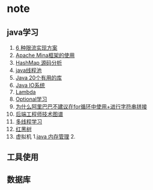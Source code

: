 # note
## java学习
 1. [6 种限流实现方案](https://github.com/lllpla/note/blob/master/java%E5%AD%A6%E4%B9%A0/6%20%E7%A7%8D%E9%99%90%E6%B5%81%E5%AE%9E%E7%8E%B0%E6%96%B9%E6%A1%88.md)
 2. [Apache Mina框架的使用](https://github.com/lllpla/note/blob/master/java%E5%AD%A6%E4%B9%A0/Apache%20Mina%E6%A1%86%E6%9E%B6%E7%9A%84%E4%BD%BF%E7%94%A8.md)
 3. [HashMap 源码分析](https://github.com/lllpla/note/blob/master/java%E5%AD%A6%E4%B9%A0/HashMap%20%E6%BA%90%E7%A0%81%E5%88%86%E6%9E%90.md)
 4. [java线程池](https://github.com/lllpla/note/blob/master/java%E5%AD%A6%E4%B9%A0/JAVA%E7%BA%BF%E7%A8%8B%E6%B1%A0.md)
 5. [Java 20个有用的库](https://github.com/lllpla/note/blob/master/java%E5%AD%A6%E4%B9%A0/Java%2020%E4%B8%AA%E6%9C%89%E7%94%A8%E7%9A%84%E5%BA%93.md)
 6. [Java IO系统](https://github.com/lllpla/note/blob/master/java%E5%AD%A6%E4%B9%A0/Java%20IO%E7%B3%BB%E7%BB%9F.md)
 7. [Lambda](https://github.com/lllpla/note/blob/master/java%E5%AD%A6%E4%B9%A0/Lambda.md)
 8. [Optional学习](https://github.com/lllpla/note/blob/master/java%E5%AD%A6%E4%B9%A0/Optional%E5%AD%A6%E4%B9%A0.md)
 9. [为什么阿里巴巴不建议在for循环中使用+进行字符串拼接](https://github.com/lllpla/note/blob/master/java%E5%AD%A6%E4%B9%A0/%E4%B8%BA%E4%BB%80%E4%B9%88%E9%98%BF%E9%87%8C%E5%B7%B4%E5%B7%B4%E4%B8%8D%E5%BB%BA%E8%AE%AE%E5%9C%A8for%E5%BE%AA%E7%8E%AF%E4%B8%AD%E4%BD%BF%E7%94%A8%2B%E8%BF%9B%E8%A1%8C%E5%AD%97%E7%AC%A6%E4%B8%B2%E6%8B%BC%E6%8E%A5%20.md)
 10. [后端工程师技术图谱](https://github.com/lllpla/note/blob/master/java%E5%AD%A6%E4%B9%A0/%E5%90%8E%E7%AB%AF%E5%B7%A5%E7%A8%8B%E5%B8%88%E6%8A%80%E6%9C%AF%E5%9B%BE%E8%B0%B1.md)
 11. [多线程学习](https://github.com/lllpla/note/blob/master/java%E5%AD%A6%E4%B9%A0/%E5%A4%9A%E7%BA%BF%E7%A8%8B%E5%AD%A6%E4%B9%A0.md)
 12. [红黑树](https://github.com/lllpla/note/blob/master/java%E5%AD%A6%E4%B9%A0/%E7%BA%A2%E9%BB%91%E6%A0%91.md)
 13. 虚拟机
 	 1.[java 内存管理](https://github.com/lllpla/note/blob/master/java%E5%AD%A6%E4%B9%A0/%E8%99%9A%E6%8B%9F%E6%9C%BA/java%20%E5%86%85%E5%AD%98%E7%AE%A1%E7%90%86.md)
	2.
## 工具使用
## 数据库